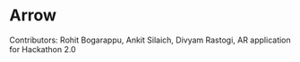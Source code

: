 # Arrow
Contributors:
Rohit Bogarappu,
Ankit Silaich,
Divyam Rastogi,
AR application for Hackathon 2.0
